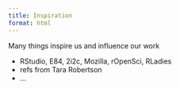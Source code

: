 ```yaml
---
title: Inspiration
format: html
---
```


Many things inspire us and influence our work 

- RStudio, E84, 2i2c, Mozilla, rOpenSci, RLadies
- refs from Tara Robertson
- ...